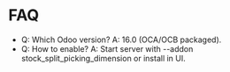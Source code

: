 # FAQ

- Q: Which Odoo version? A: 16.0 (OCA/OCB packaged).
- Q: How to enable? A: Start server with --addon stock_split_picking_dimension or install in UI.
